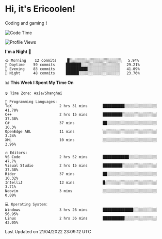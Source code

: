 # Hi, it's Ericoolen!
Coding and gaming！

<!--START_SECTION:waka-->
![Code Time](http://img.shields.io/badge/Code%20Time-212%20hrs%202%20mins-blue)

![Profile Views](http://img.shields.io/badge/Profile%20Views-2-blue)

**I'm a Night 🦉** 

```text
🌞 Morning    12 commits     █░░░░░░░░░░░░░░░░░░░░░░░░   5.94% 
🌆 Daytime    59 commits     ███████░░░░░░░░░░░░░░░░░░   29.21% 
🌃 Evening    83 commits     ██████████░░░░░░░░░░░░░░░   41.09% 
🌙 Night      48 commits     ██████░░░░░░░░░░░░░░░░░░░   23.76%

```


📊 **This Week I Spent My Time On** 

```text
⌚︎ Time Zone: Asia/Shanghai

💬 Programming Languages: 
TeX                      2 hrs 31 mins       ██████████░░░░░░░░░░░░░░░   41.78% 
C++                      2 hrs 15 mins       █████████░░░░░░░░░░░░░░░░   37.38% 
C#                       37 mins             ██░░░░░░░░░░░░░░░░░░░░░░░   10.3% 
OpenEdge ABL             11 mins             ░░░░░░░░░░░░░░░░░░░░░░░░░   3.24% 
XML                      10 mins             ░░░░░░░░░░░░░░░░░░░░░░░░░   2.96%

🔥 Editors: 
VS Code                  2 hrs 52 mins       ████████████░░░░░░░░░░░░░   47.7% 
Visual Studio            2 hrs 15 mins       █████████░░░░░░░░░░░░░░░░   37.38% 
Rider                    37 mins             ██░░░░░░░░░░░░░░░░░░░░░░░   10.32% 
IntelliJ                 13 mins             █░░░░░░░░░░░░░░░░░░░░░░░░   3.71% 
Neovim                   3 mins              ░░░░░░░░░░░░░░░░░░░░░░░░░   0.88%

💻 Operating System: 
Windows                  3 hrs 26 mins       ██████████████░░░░░░░░░░░   56.95% 
Linux                    2 hrs 36 mins       ██████████░░░░░░░░░░░░░░░   43.05%

```


 Last Updated on 21/04/2022 23:09:12 UTC
<!--END_SECTION:waka-->

